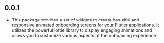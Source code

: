 ## 0.0.1

* This package provides a set of widgets to create beautiful and responsive animated onboarding screens for your Flutter applications. It utilizes the powerful lottie library to display engaging animations and allows you to customize various aspects of the onboarding experience
